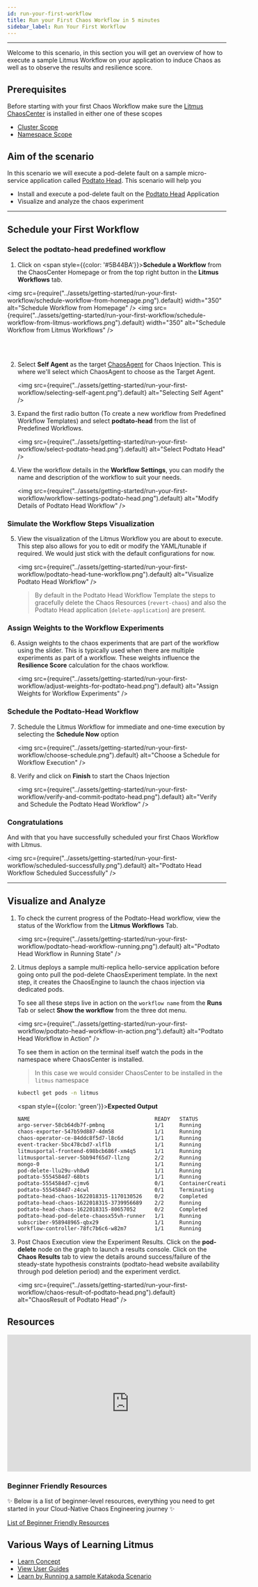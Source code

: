 ```yaml
---
id: run-your-first-workflow
title: Run your First Chaos Workflow in 5 minutes
sidebar_label: Run Your First Workflow
---
```


---

Welcome to this scenario, in this section you will get an overview of how to execute a sample Litmus Workflow on your application to induce Chaos as well as to observe the results and resilience score.

## Prerequisites

Before starting with your first Chaos Workflow make sure the [Litmus ChaosCenter](resources#chaoscenter) is installed in either one of these scopes

- [Cluster Scope](../user-guides/chaoscenter-cluster-scope-installation.md)
- [Namespace Scope](../user-guides/chaoscenter-namespace-scope-installation.md)

## Aim of the scenario

In this scenario we will execute a pod-delete fault on a sample micro-service application called [Podtato Head](https://github.com/cncf/podtato-head/). This scenario will help you

- Install and execute a pod-delete fault on the [Podtato Head](https://github.com/cncf/podtato-head/) Application
- Visualize and analyze the chaos experiment

---

## Schedule your First Workflow

### Select the podtato-head predefined workflow

1. Click on <span style={{color: '#5B44BA'}}>**Schedule a Workflow**</span> from the ChaosCenter Homepage or from the top right button in the **Litmus Workflows** tab.

<img src={require("../assets/getting-started/run-your-first-workflow/schedule-workflow-from-homepage.png").default} width="350" alt="Schedule Workflow from Homepage" /> <img src={require("../assets/getting-started/run-your-first-workflow/schedule-workflow-from-litmus-workflows.png").default} width="350" alt="Schedule Workflow from Litmus Workflows" />

<br /> <br />

2. Select **Self Agent** as the target [ChaosAgent](resources#chaosagents) for Chaos Injection. This is where we'll select which ChaosAgent to choose as the Target Agent.

   <img src={require("../assets/getting-started/run-your-first-workflow/selecting-self-agent.png").default} alt="Selecting Self Agent" />

3. Expand the first radio button (To create a new workflow from Predefined Workflow Templates) and select **podtato-head** from the list of Predefined Workflows.

   <img src={require("../assets/getting-started/run-your-first-workflow/select-podtato-head.png").default} alt="Select Podtato Head" />

4. View the workflow details in the **Workflow Settings**, you can modify the name and description of the workflow to suit your needs.

   <img src={require("../assets/getting-started/run-your-first-workflow/workflow-settings-podtato-head.png").default} alt="Modify Details of Podtato Head Workflow" />

### Simulate the Workflow Steps Visualization

5. View the visualization of the Litmus Workflow you are about to execute. This step also allows for you to edit or modify the YAML/tunable if required. We would just stick with the default configurations for now.

   <img src={require("../assets/getting-started/run-your-first-workflow/podtato-head-tune-workflow.png").default} alt="Visualize Podtato Head Workflow" />

   > By default in the Podtato Head Workflow Template the steps to gracefully delete the Chaos Resources (`revert-chaos`) and also the Podtato Head application (`delete-application`) are present.

### Assign Weights to the Workflow Experiments

6. Assign weights to the chaos experiments that are part of the workflow using the slider. This is typically used when there are multiple experiments as part of a workflow. These weights influence the **Resilience Score** calculation for the chaos workflow.

   <img src={require("../assets/getting-started/run-your-first-workflow/adjust-weights-for-podtato-head.png").default} alt="Assign Weights for Workflow Experiments" />

### Schedule the Podtato-Head Workflow

7. Schedule the Litmus Workflow for immediate and one-time execution by selecting the **Schedule Now** option

   <img src={require("../assets/getting-started/run-your-first-workflow/choose-schedule.png").default} alt="Choose a Schedule for Workflow Execution" />

8. Verify and click on **Finish** to start the Chaos Injection

   <img src={require("../assets/getting-started/run-your-first-workflow/verify-and-commit-podtato-head.png").default} alt="Verify and Schedule the Podtato Head Workflow" />

### Congratulations

And with that you have successfully scheduled your first Chaos Workflow with Litmus.

<img src={require("../assets/getting-started/run-your-first-workflow/scheduled-successfully.png").default} alt="Podtato Head Workflow Scheduled Successfully" />

---

## Visualize and Analyze

1. To check the current progress of the Podtato-Head workflow, view the status of the Workflow from the **Litmus Workflows** Tab.

   <img src={require("../assets/getting-started/run-your-first-workflow/podtato-head-workflow-running.png").default} alt="Podtato Head Workflow in Running State" />

2. Litmus deploys a sample multi-replica hello-service application before going onto pull the pod-delete ChaosExperiment template. In the next step, it creates the ChaosEngine to launch the chaos injection via dedicated pods.

   To see all these steps live in action on the `workflow name` from the **Runs** Tab or select **Show the workflow** from the three dot menu.

   <img src={require("../assets/getting-started/run-your-first-workflow/podtato-head-workflow-in-action.png").default} alt="Podtato Head Workflow in Action" />

   To see them in action on the terminal itself watch the pods in the namespace where ChaosCenter is installed.

   > In this case we would consider ChaosCenter to be installed in the `litmus` namespace

   ```bash
   kubectl get pods -n litmus
   ```

   <span style={{color: 'green'}}><b>Expected Output</b></span>

   ```bash
   NAME                                        READY   STATUS              RESTARTS   AGE
   argo-server-58cb64db7f-pmbnq                1/1     Running             0          6h16m
   chaos-exporter-547b59d887-4dm58             1/1     Running             0          6h16m
   chaos-operator-ce-84ddc8f5d7-l8c6d          1/1     Running             0          6h16m
   event-tracker-5bc478cbd7-xlflb              1/1     Running             0          6h16m
   litmusportal-frontend-698bcb686f-xm4q5      1/1     Running             0          6h26m
   litmusportal-server-5bb94f65d7-llzng        2/2     Running             1          6h26m
   mongo-0                                     1/1     Running             0          6h26m
   pod-delete-llu29u-vh8w9                     1/1     Running             0          21s
   podtato-5554584d7-68bts                     1/1     Running             0          94s
   podtato-5554584d7-cjmv6                     0/1     ContainerCreating   0          2s
   podtato-5554584d7-z4cwl                     0/1     Terminating         0          94s
   podtato-head-chaos-1622018315-1170130526    0/2     Completed           0          112s
   podtato-head-chaos-1622018315-3739956689    2/2     Running             0          31s
   podtato-head-chaos-1622018315-80657052      0/2     Completed           0          79s
   podtato-head-pod-delete-chaosx55vh-runner   1/1     Running             0          25s
   subscriber-958948965-qbx29                  1/1     Running             0          6h16m
   workflow-controller-78fc7b6c6-w82m7         1/1     Running             0          6h16m
   ```

3. Post Chaos Execution view the Experiment Results. Click on the **pod-delete** node on the graph to launch a results console. Click on the **Chaos Results** tab to view the details around success/failure of the steady-state hypothesis constraints (podtato-head website availability through pod deletion period) and the experiment verdict.

   <img src={require("../assets/getting-started/run-your-first-workflow/chaos-result-of-podtato-head.png").default} alt="ChaosResult of Podtato Head" />

## Resources

<iframe width="560" height="315" src="https://www.youtube.com/embed/hcPvbDSPdeo?start=871" title="YouTube video player" frameborder="0" allow="accelerometer; autoplay; clipboard-write; encrypted-media; gyroscope; picture-in-picture" allowfullscreen></iframe>

### Beginner Friendly Resources

✨ Below is a list of beginner-level resources, everything you need to get started in your Cloud-Native Chaos Engineering journey ✨

[List of Beginner Friendly Resources](https://github.com/litmuschaos/litmus/tree/master/resources)

## Various Ways of Learning Litmus

- [Learn Concept](../concepts/overview.md)
- [View User Guides](../user-guides/overview.md)
- [Learn by Running a sample Katakoda Scenario](https://www.katacoda.com/litmusbot/scenarios/getting-started-with-litmus)
